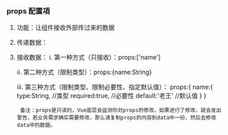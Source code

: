 ### props 配置項

1. 功能：让组件接收外部传过来的数据

2. 传递数据：<Demo name="xxx"/>

3. 接收数据：
    i. 第一种方式（只接收）：props:['name']

    ii. 第二种方式（限制类型）：props:{name:String}

    iii. 第三种方式（限制类型、限制必要性、指定默认值）：
        props:{
            name:{
            type:String, //类型
            required:true, //必要性
            default:'老王' //默认值
            }
        }

        备注：props是只读的，Vue底层会监测你对props的修改，如果进行了修改，就会发出警告，若业务需求确实需要修改，那么请复制props的内容到data中一份，然后去修改data中的数据。
